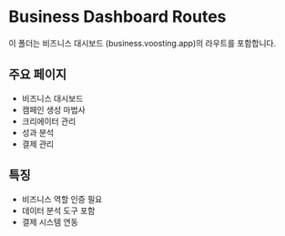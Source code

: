 # Business Dashboard Routes

이 폴더는 비즈니스 대시보드 (business.voosting.app)의 라우트를 포함합니다.

## 주요 페이지

- 비즈니스 대시보드
- 캠페인 생성 마법사
- 크리에이터 관리
- 성과 분석
- 결제 관리

## 특징

- 비즈니스 역할 인증 필요
- 데이터 분석 도구 포함
- 결제 시스템 연동
